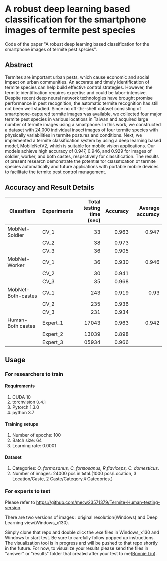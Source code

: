 # A robust deep learning based classification for the smartphone images of termite pest species

Code of the paper "A robust deep learning based classification for the smartphone images of termite pest species".

## Abstract 

Termites are important urban pests, which cause economic and social impact on
urban communities. An accurate and timely identification of termite species can help build
effective control strategies. However, the termite identification requires expertise and could be
labor-intensive. Despite recent deep neural network technologies have brought promise
performance in pest recognition, the automatic termite recognition has still not been well studied.
Since no off-the-shelf dataset consisting of smartphone-captured termite images was available,
we collected four major termite pest species in various locations in Taiwan and acquired large
number of termite images using a smartphone. In this work, we constructed a dataset with 24,000
individual insect images of four termite species with physically variabilities in termite postures
and conditions. Next, we implemented a termite classification system by using a deep learning
based model, MobileNetV2, which is suitable for mobile vision applications. Our models
achieve high accuracy of 0.947, 0.946, and 0.929 for images of soldier, worker, and both castes,
respectively for classification. The results of present research demonstrate the potential for
classification of termite species automatically and future applications with portable mobile
devices to facilitate the termite pest control management.

## Accuracy and Result Details

| Classifiers        | Experiments | Total testing time (sec) | Accuracy | Average accuracy |
|--------------------|-------------|--------------------------:|----------:|------------------:|
| MobNet-Soldier     |     CV_1    |            33            |   0.963  |       0.947      |
|                    |     CV_2    |            38            |   0.973  |                  |
|                    |     CV_3    |            36            |   0.905  |                  |
| MobNet-Worker      |     CV_1    |            36            |   0.930  |       0.946      |
|                    |     CV_2    |            30            |   0.941  |                  |
|                    |     CV_3    |            35            |   0.968  |                  |
| MobNet-Both-castes |     CV_1    |            243           |   0.919  |       0.93       |
|                    |     CV_2    |            235           |   0.936  |                  |
|                    |     CV_3    |            231           |   0.934  |                  |
| Human-Both castes  |   Expert_1  |           17043          |   0.963  |       0.942      |
|                    |   Expert_2  |           13039          |   0.898  |                  |
|                    |   Expert_3  |           05934          |   0.966  |                  |


## Usage

### For researchers to train

#### Requirements

1. CUDA 10
2. torchvision 0.4.1
3. Pytorch 1.3.0
4. python 3.7

#### Training setups

1. Number of epochs: 100
2. Batch size: 64
3. Learning rate: 0.0001

#### Dataset 

1. Categories: *O. formosanus, C. formosanus, R.flaviceps, C. domesticus*.
2. Number of images: 24000 pcs in total.(1000 pcs/Location, 3 Location/Caste, 2 Caste/Category,4 Categories.)


### For experts to test

Please refer to https://github.com/meow23571379/Termite-Human-testing-version.

There are two versions of images : original resolution(Windows) and Deep Learning view(Windows_x130).

Simply clone that repo and double click the .exe files in Windows_x130 and Windows to start test. 
Be sure to carefully follow popped up instructions.
The visualization tool is in progress and will be pushed to that repo shortly in the future.
For now, to visualize your results please send the files in "answer" or "results" folder that created after your test to me([Bonnie Liu](https://github.com/meow23571379)).



                      
